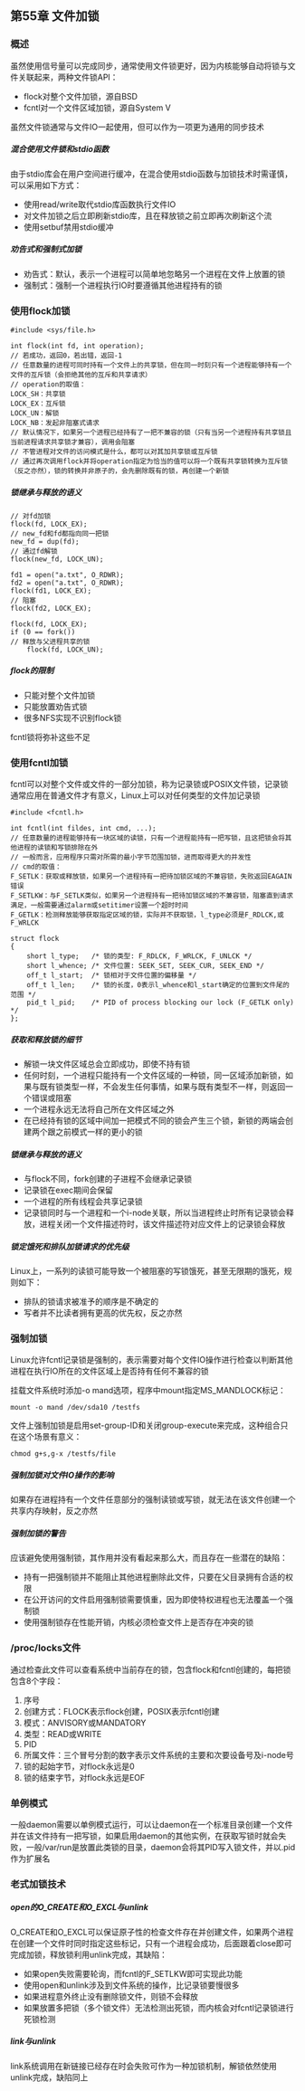 ## 第55章 文件加锁

### 概述

虽然使用信号量可以完成同步，通常使用文件锁更好，因为内核能够自动将锁与文件关联起来，两种文件锁API：

* flock对整个文件加锁，源自BSD
* fcntl对一个文件区域加锁，源自System V

虽然文件锁通常与文件IO一起使用，但可以作为一项更为通用的同步技术

##### 混合使用文件锁和stdio函数

由于stdio库会在用户空间进行缓冲，在混合使用stdio函数与加锁技术时需谨慎，可以采用如下方式：

* 使用read/write取代stdio库函数执行文件IO
* 对文件加锁之后立即刷新stdio库，且在释放锁之前立即再次刷新这个流
* 使用setbuf禁用stdio缓冲

##### 劝告式和强制式加锁

* 劝告式：默认，表示一个进程可以简单地忽略另一个进程在文件上放置的锁
* 强制式：强制一个进程执行IO时要遵循其他进程持有的锁

### 使用flock加锁

```
#include <sys/file.h>

int flock(int fd, int operation);
// 若成功，返回0，若出错，返回-1
// 任意数量的进程可同时持有一个文件上的共享锁，但在同一时刻只有一个进程能够持有一个文件的互斥锁（会拒绝其他的互斥和共享请求）
// operation的取值：
LOCK_SH：共享锁
LOCK_EX：互斥锁
LOCK_UN：解锁
LOCK_NB：发起非阻塞式请求
// 默认情况下，如果另一个进程已经持有了一把不兼容的锁（只有当另一个进程持有共享锁且当前进程请求共享锁才兼容），调用会阻塞
// 不管进程对文件的访问模式是什么，都可以对其加共享锁或互斥锁
// 通过再次调用flock并将operation指定为恰当的值可以将一个既有共享锁转换为互斥锁（反之亦然），锁的转换并非原子的，会先删除既有的锁，再创建一个新锁
```

##### 锁继承与释放的语义

```
// 对fd加锁
flock(fd, LOCK_EX);
// new_fd和fd都指向同一把锁
new_fd = dup(fd);
// 通过fd解锁
flock(new_fd, LOCK_UN);  
```

```
fd1 = open("a.txt", O_RDWR);
fd2 = open("a.txt", O_RDWR);
flock(fd1, LOCK_EX);
// 阻塞
flock(fd2, LOCK_EX);  
```

```
flock(fd, LOCK_EX);
if (0 == fork())
// 释放与父进程共享的锁
    flock(fd, LOCK_UN);
```

##### flock的限制

* 只能对整个文件加锁
* 只能放置劝告式锁
* 很多NFS实现不识别flock锁

fcntl锁将弥补这些不足

### 使用fcntl加锁

fcntl可以对整个文件或文件的一部分加锁，称为记录锁或POSIX文件锁，记录锁通常应用在普通文件才有意义，Linux上可以对任何类型的文件加记录锁

```
#include <fcntl.h>

int fcntl(int fildes, int cmd, ...);
// 任意数量的进程能够持有一块区域的读锁，只有一个进程能持有一把写锁，且这把锁会将其他进程的读锁和写锁排除在外
// 一般而言，应用程序只需对所需的最小字节范围加锁，进而取得更大的并发性
// cmd的取值：
F_SETLK：获取或释放锁，如果另一个进程持有一把待加锁区域的不兼容锁，失败返回EAGAIN错误
F_SETLKW：与F_SETLK类似，如果另一个进程持有一把待加锁区域的不兼容锁，阻塞直到请求满足，一般需要通过alarm或setitimer设置一个超时时间
F_GETLK：检测释放能够获取指定区域的锁，实际并不获取锁，l_type必须是F_RDLCK,或F_WRLCK
```

```
struct flock 
{
    short l_type;   /* 锁的类型: F_RDLCK, F_WRLCK, F_UNLCK */
    short l_whence; /* 文件位置: SEEK_SET, SEEK_CUR, SEEK_END */ 
    off_t l_start;  /* 锁相对于文件位置的偏移量 */ 
    off_t l_len;    /* 锁的长度，0表示l_whence和l_start确定的位置到文件尾的范围 */ 
    pid_t l_pid;    /* PID of process blocking our lock (F_GETLK only) */   
}; 
```

##### 获取和释放锁的细节

* 解锁一块文件区域总会立即成功，即使不持有锁
* 任何时刻，一个进程只能持有一个文件区域的一种锁，同一区域添加新锁，如果与既有锁类型一样，不会发生任何事情，如果与既有类型不一样，则返回一个错误或阻塞
* 一个进程永远无法将自己所在文件区域之外
* 在已经持有锁的区域中间加一把模式不同的锁会产生三个锁，新锁的两端会创建两个跟之前模式一样的更小的锁

##### 锁继承与释放的语义

* 与flock不同，fork创建的子进程不会继承记录锁
* 记录锁在exec期间会保留
* 一个进程的所有线程会共享记录锁
* 记录锁同时与一个进程和一个i-node关联，所以当进程终止时所有记录锁会释放，进程关闭一个文件描述符时，该文件描述符对应文件上的记录锁会释放

##### 锁定饿死和排队加锁请求的优先级

Linux上，一系列的读锁可能导致一个被阻塞的写锁饿死，甚至无限期的饿死，规则如下：

* 排队的锁请求被准予的顺序是不确定的
* 写者并不比读者拥有更高的优先权，反之亦然

### 强制加锁

Linux允许fcntl记录锁是强制的，表示需要对每个文件IO操作进行检查以判断其他进程在执行IO所在的文件区域上是否持有任何不兼容的锁

挂载文件系统时添加-o mand选项，程序中mount指定MS_MANDLOCK标记：

```
mount -o mand /dev/sda10 /testfs
```

文件上强制加锁是启用set-group-ID和关闭group-execute来完成，这种组合只在这个场景有意义：

```
chmod g+s,g-x /testfs/file
```

##### 强制加锁对文件IO操作的影响

如果存在进程持有一个文件任意部分的强制读锁或写锁，就无法在该文件创建一个共享内存映射，反之亦然

##### 强制加锁的警告

应该避免使用强制锁，其作用并没有看起来那么大，而且存在一些潜在的缺陷：

* 持有一把强制锁并不能阻止其他进程删除此文件，只要在父目录拥有合适的权限
* 在公开访问的文件启用强制锁需要慎重，因为即使特权进程也无法覆盖一个强制锁
* 使用强制锁存在性能开销，内核必须检查文件上是否存在冲突的锁

### /proc/locks文件

通过检查此文件可以查看系统中当前存在的锁，包含flock和fcntl创建的，每把锁包含8个字段：

1. 序号
2. 创建方式：FLOCK表示flock创建，POSIX表示fcntl创建
3. 模式：ANVISORY或MANDATORY
4. 类型：READ或WRITE
5. PID
6. 所属文件：三个冒号分割的数字表示文件系统的主要和次要设备号及i-node号
7. 锁的起始字节，对flock永远是0
8. 锁的结束字节，对flock永远是EOF

### 单例模式

一般daemon需要以单例模式运行，可以让daemon在一个标准目录创建一个文件并在该文件持有一把写锁，如果启用daemon的其他实例，在获取写锁时就会失败，一般/var/run是放置此类锁的目录，daemon会将其PID写入锁文件，并以.pid作为扩展名

### 老式加锁技术

##### open的O_CREATE和O_EXCL与unlink

O_CREATE和O_EXCL可以保证原子性的检查文件存在并创建文件，如果两个进程在创建一个文件时同时指定这些标记，只有一个进程会成功，后面跟着close即可完成加锁，释放锁利用unlink完成，其缺陷：

* 如果open失败需要轮询，而fcntl的F_SETLKW即可实现此功能
* 使用open和unlink涉及到文件系统的操作，比记录锁要慢很多
* 如果进程意外终止没有删除锁文件，则锁不会释放
* 如果放置多把锁（多个锁文件）无法检测出死锁，而内核会对fcntl记录锁进行死锁检测

##### link与unlink

link系统调用在新链接已经存在时会失败可作为一种加锁机制，解锁依然使用unlink完成，缺陷同上